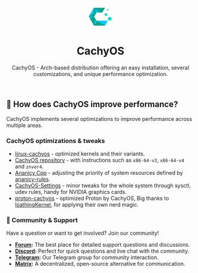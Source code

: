 <div align="center">
  <img src="https://github.com/CachyOS/calamares-config/blob/grub-3.2/etc/calamares/branding/cachyos/logo.png" width="64" alt="CachyOS logo"></img>
  <br/>
  <h1 align="center">CachyOS</h1>
  <p align="center">CachyOS - Arch-based distribution offering an easy installation, several customizations, and unique performance optimization. </p>
</div>
<br />

## :rocket: How does CachyOS improve performance?
CachyOS implements several optimizations to improve performance across multiple areas.
### CachyOS optimizations & tweaks
- [linux-cachyos](https://github.com/CachyOS/linux-cachyos) - optimized kernels and their variants.
- [CachyOS repository](https://github.com/CachyOS/linux-cachyos#cachyos-repositories) - with instructions such as `x86-64-v3`, `x86-64-v4` and `znver4`.
- [Ananicy Cpp](https://gitlab.com/ananicy-cpp/ananicy-cpp) - adjusting the priority of system resources defined by [ananicy-rules](https://github.com/CachyOS/ananicy-rules).
- [CachyOS-Settings](https://github.com/CachyOS/CachyOS-Settings) - minor tweaks for the whole system through sysctl, udev rules, handy for NVIDIA graphics cards.
- [proton-cachyos](https://github.com/CachyOS/proton-cachyos) - optimized Proton by CachyOS, Big thanks to [loathingKernel](https://github.com/loathingKernel), for applying their own nerd magic.

### 🤝 Community & Support

Have a question or want to get involved? Join our community!

* **[Forum](https://forum.cachyos.org/):** The best place for detailed support questions and discussions.
* **[Discord](https://discord.gg/cachyos-862292009423470592):** Perfect for quick questions and live chat with the community.
* **[Telegram](https://t.me/+zCzPX4cAFjk1MTYy):** Our Telegram group for community interaction.
* **[Matrix](https://matrix.cachyos.org):** A decentralized, open-source alternative for communication.
